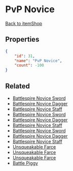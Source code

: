 # PvP Novice

<no description available>

[Back to itemShop](../item-shops.md)

## Properties

```json
{
    "id": 31,
    "name": "PvP Novice",
    "count": -100
}
```

## Related

- [Battlespire Novice Sword](../items/587-battlespire-novice-sword.md)
- [Battlespire Novice Dagger](../items/590-battlespire-novice-dagger.md)
- [Battlespire Novice Staff](../items/593-battlespire-novice-staff.md)
- [Battlespire Novice Sword](../items/588-battlespire-novice-sword.md)
- [Battlespire Novice Dagger](../items/591-battlespire-novice-dagger.md)
- [Battlespire Novice Staff](../items/594-battlespire-novice-staff.md)
- [Battlespire Novice Sword](../items/589-battlespire-novice-sword.md)
- [Battlespire Novice Dagger](../items/592-battlespire-novice-dagger.md)
- [Battlespire Novice Staff](../items/595-battlespire-novice-staff.md)
- [Unsqueakable Farce](../items/442-unsqueakable-farce.md)
- [Unsqueakable Farce](../items/443-unsqueakable-farce.md)
- [Unsqueakable Farce](../items/444-unsqueakable-farce.md)
- [Battle Piggy](../items/448-battle-piggy.md)

